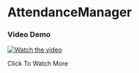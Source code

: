 # AttendanceManager

### Video Demo
[![Watch the video](https://j.gifs.com/r2ZG94.gif)](https://youtu.be/vCvC7UlSsRs)

Click To Watch More
